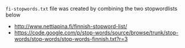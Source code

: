```fi-stopwords.txt``` file was created by combining the two stopwordlists below
  * http://www.nettiapina.fi/finnish-stopword-list/
  * https://code.google.com/p/stop-words/source/browse/trunk/stop-words/stop-words/stop-words-finnish.txt?r=3


